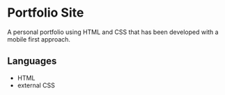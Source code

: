 # Portfolio Site
A personal portfolio using HTML and CSS that has been developed with a mobile first approach.

## Languages
- HTML
- external CSS
